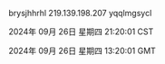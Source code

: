 brysjhhrhl 219.139.198.207 yqqlmgsycl

2024年 09月 26日 星期四 21:20:01 CST

2024年 09月 26日 星期四 13:20:01 GMT
